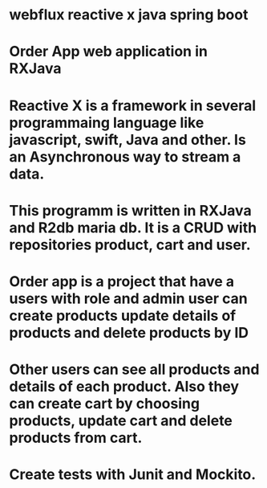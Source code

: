 # webflux reactive x java spring boot
# Order App web application in RXJava 
# Reactive X is a framework in several programmaing language like javascript, swift, Java and other. Is an Asynchronous way to stream a data. 
# This programm is written in RXJava and R2db maria db. It is a CRUD with repositories product, cart and user.
# Order app is a project that have a users with role and admin user can create products update details of products and delete products by ID 
# Other users can see all products and details of each product. Also they can create cart by choosing products, update cart and delete products from cart.
# Create tests with Junit and Mockito. 
